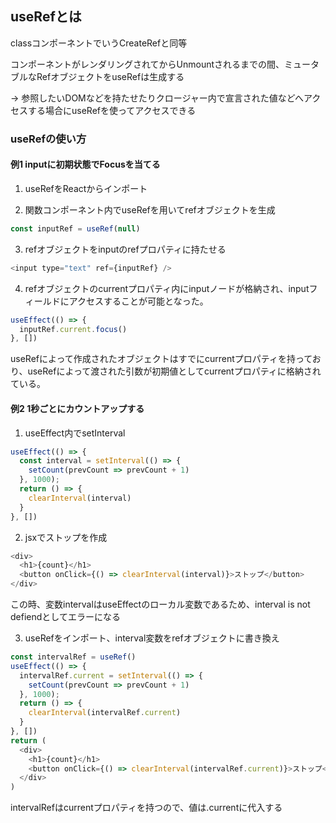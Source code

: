 ## useRefとは
classコンポーネントでいうCreateRefと同等

コンポーネントがレンダリングされてからUnmountされるまでの間、ミュータブルなRefオブジェクトをuseRefは生成する

-> 参照したいDOMなどを持たせたりクロージャー内で宣言された値などへアクセスする場合にuseRefを使ってアクセスできる

### useRefの使い方
#### 例1 inputに初期状態でFocusを当てる
1. useRefをReactからインポート

2. 関数コンポーネント内でuseRefを用いてrefオブジェクトを生成

```js
const inputRef = useRef(null)
```

3. refオブジェクトをinputのrefプロパティに持たせる

```js
<input type="text" ref={inputRef} />
```

4. refオブジェクトのcurrentプロパティ内にinputノードが格納され、inputフィールドにアクセスすることが可能となった。

```js
useEffect(() => {
  inputRef.current.focus()
}, [])
```

useRefによって作成されたオブジェクトはすでにcurrentプロパティを持っており、useRefによって渡された引数が初期値としてcurrentプロパティに格納されている。

#### 例2 1秒ごとにカウントアップする
1. useEffect内でsetInterval
```js
useEffect(() => {
  const interval = setInterval(() => {
    setCount(prevCount => prevCount + 1)
  }, 1000);
  return () => {
    clearInterval(interval)
  }
}, [])
```

2. jsxでストップを作成
```js
<div>
  <h1>{count}</h1>
  <button onClick={() => clearInterval(interval)}>ストップ</button>
</div>
```

この時、変数intervalはuseEffectのローカル変数であるため、interval is not defiendとしてエラーになる

3. useRefをインポート、interval変数をrefオブジェクトに書き換え
```js
const intervalRef = useRef()
useEffect(() => {
  intervalRef.current = setInterval(() => {
    setCount(prevCount => prevCount + 1)
  }, 1000);
  return () => {
    clearInterval(intervalRef.current)
  }
}, [])
return (
  <div>
    <h1>{count}</h1>
    <button onClick={() => clearInterval(intervalRef.current)}>ストップ</button>
  </div>
)
```

intervalRefはcurrentプロパティを持つので、値は.currentに代入する
